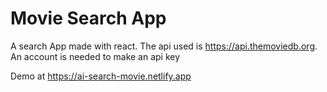 # Movie Search App

A search App made with react. The api used is https://api.themoviedb.org. An
account is needed to make an api key

Demo at https://ai-search-movie.netlify.app
